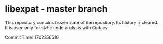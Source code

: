 # libexpat - master branch

This repository contains frozen state of the repository.
Its history is cleared. It is used only for static code
analysis with Codacy.

Commit Time: 1702356510